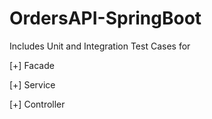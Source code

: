 ﻿# OrdersAPI-SpringBoot
 
Includes Unit and Integration Test Cases for

[+] Facade

[+] Service

[+] Controller 
